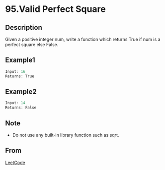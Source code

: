 # 95.Valid Perfect Square

## Description

Given a positive integer num, write a function which returns True if num is a perfect square else False.

## Example1

```javascript
Input: 16
Returns: True
```

## Example2

```javascript
Input: 14
Returns: False
```

## Note

* Do not use any built-in library function such as sqrt.

## From

[LeetCode](https://leetcode.com/problems/valid-perfect-square)
